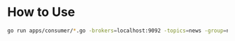 # How to Use

```zsh
go run apps/consumer/*.go -brokers=localhost:9092 -topics=news -group=notifications
```
